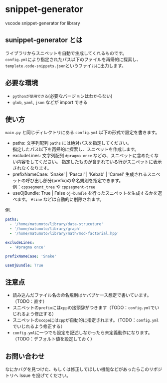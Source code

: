 # snippet-generator
vscode snippet-generator for library

## sunippet-generator とは
ライブラリからスニペットを自動で生成してくれるものです。  
`config.yml`により指定されたパス以下のファイルを再帰的に探索し、`template.code-snippets.json`というファイルに出力します。  

## 必要な環境
- `pythonが使用できる`(必要なバージョンはわからない)
- `glob`, `yaml`, `json` などが import できる

## 使い方
`main.py` と同じディレクトリにある `config.yml` 以下の形式で設定を書きます。

- paths: 文字列配列
  `paths` には絶対パスを指定してください。  
  指定したパス以下を再帰的に探索し、スニペットを作成します。
- excludeLines: 文字列配列
  `#pragma once` などの、スニペットに含めたくない内容をしてください。
  指定したものが含まれている行がスニペットに表示されなくなります。
- prefixNameCase: 'Snake' | 'Pascal' | 'Kebab' | 'Camel'
  生成されるスニペットの呼び出し部分(prefix)の命名規則を指定できます。  
  例：`cppsegment_tree` や `cppsegment-tree`
- useOjBundle: True | False
  `oj-bundle` を行ったスニペットを生成するかを選べます。
  `#line` などは自動的に削除されます。


例.  
```yaml
paths: 
  - '/home/matumoto/library/data-strucuture'
  - '/home/matumoto/library/graph'
  - '/home/matumoto/library/math/mod-factorial.hpp'

excludeLines:
  - '#pragma once'

prefixNameCase: 'Snake'

useOjBundle: True
```

## 注意点

- 読み込んだファイル名の命名規則はケバブケース想定で書いています。（TODO：直す）
- スニペットの`prefix`には`cpp`の接頭辞がつきます（TODO：`config.yml`でいじれるよう修正する）
- スニペットの`scope`には`cpp`が自動的に指定されます。（TODO：`config.yml`でいじれるよう修正する）
- `config.yml`に一つでも設定を記述しなかったら未定義動作になります。（TODO：デフォルト値を設定しておく）



## お問い合わせ
なにかバグを見つけた、もしくは修正してほしい機能などがあったらこのリポジトリへ Issue を投げてください。

